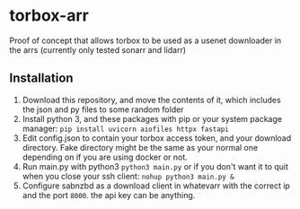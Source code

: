 # torbox-arr
Proof of concept that allows torbox to be used as a usenet downloader in the arrs (currently only tested sonarr and lidarr)

## Installation
1. Download this repository, and move the contents of it, which includes the json and py files to some random folder
2. Install python 3, and these packages with pip or your system package manager: `pip install uvicorn aiofiles httpx fastapi`
3. Edit config.json to contain your torbox access token, and your download directory. Fake directory might be the same as your normal one depending on if you are using docker or not.
5. Run main.py with python3 `python3 main.py` or if you don't want it to quit when you close your ssh client: `nohup python3 main.py &`
6. Configure sabnzbd as a download client in whatevarr with the correct ip and the port `8000`. the api key can be anything.

